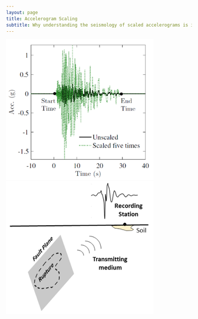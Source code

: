 ```yaml
---
layout: page
title: Accelerogram Scaling
subtitle: Why understanding the seismology of scaled accelerograms is important for Earthquake Engineering?
---
```


<img src="/Blogs/PBEE/Scaling_Desc.PNG" width="400">

<img src="/Blogs/PBEE/Schem_Easy1.png" width="400">


